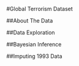 #Global Terrorism Dataset

##About The Data

##Data Exploration

##Bayesian Inference

##Imputing 1993 Data
